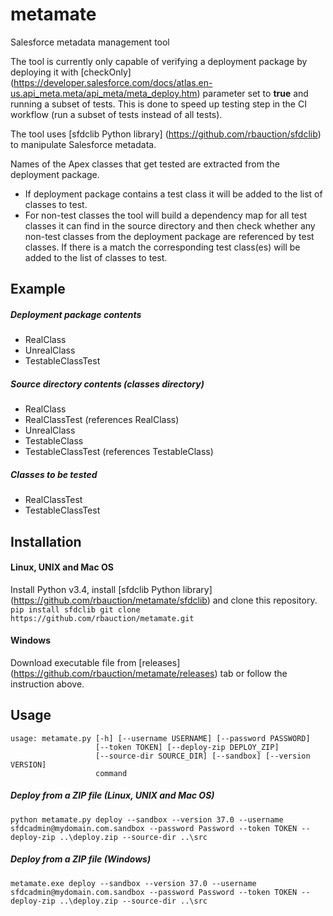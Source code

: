 # metamate
Salesforce metadata management tool

The tool is currently only capable of verifying a deployment package by deploying it with [checkOnly] (https://developer.salesforce.com/docs/atlas.en-us.api_meta.meta/api_meta/meta_deploy.htm) parameter set to **true** and running a subset of tests. This is done to speed up testing step in the CI workflow (run a subset of tests instead of all tests).

The tool uses [sfdclib Python library] (https://github.com/rbauction/sfdclib) to manipulate Salesforce metadata.

Names of the Apex classes that get tested are extracted from the deployment package.

 - If deployment package contains a test class it will be added to the list of classes to test.
 - For non-test classes the tool will build a dependency map for all test classes it can find in the source directory and then check whether any non-test classes from the deployment package are referenced by test classes. If there is a match the corresponding test class(es) will be added to the list of classes to test.

Example
---
##### Deployment package contents
 - RealClass
 - UnrealClass
 - TestableClassTest

##### Source directory contents (classes directory)
 - RealClass
 - RealClassTest (references RealClass)
 - UnrealClass
 - TestableClass
 - TestableClassTest (references TestableClass)

##### Classes to be tested
 - RealClassTest
 - TestableClassTest

Installation
---
#### Linux, UNIX and Mac OS
Install Python v3.4, install [sfdclib Python library] (https://github.com/rbauction/metamate/sfdclib) and clone this repository.
``
pip install sfdclib
git clone https://github.com/rbauction/metamate.git
``

#### Windows
Download executable file from [releases] (https://github.com/rbauction/metamate/releases) tab or follow the instruction above.

Usage
---
```
usage: metamate.py [-h] [--username USERNAME] [--password PASSWORD]
                   [--token TOKEN] [--deploy-zip DEPLOY_ZIP]
                   [--source-dir SOURCE_DIR] [--sandbox] [--version VERSION]
                   command
```

##### Deploy from a ZIP file (Linux, UNIX and Mac OS)
``
python metamate.py deploy --sandbox --version 37.0 --username sfdcadmin@mydomain.com.sandbox --password Password --token TOKEN --deploy-zip ..\deploy.zip --source-dir ..\src
``

##### Deploy from a ZIP file (Windows)
``
metamate.exe deploy --sandbox --version 37.0 --username sfdcadmin@mydomain.com.sandbox --password Password --token TOKEN --deploy-zip ..\deploy.zip --source-dir ..\src
``
